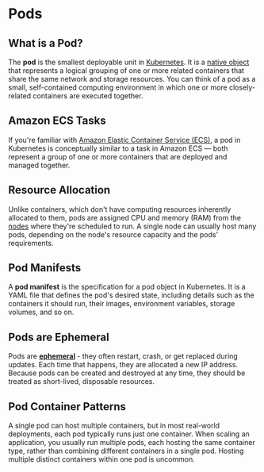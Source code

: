 
# Pods

## What is a Pod?

The **pod** is the smallest deployable unit in [Kubernetes](../what-is-kubernetes).
It is a [native object](../native-objects) that represents a logical grouping of one or more related containers that 
share the same network and storage resources. 
You can think of a pod as a small, self-contained computing environment in which one or more closely-related containers 
are executed together.

## Amazon ECS Tasks

If you're familiar with [Amazon Elastic Container Service (ECS)](https://aws.amazon.com/ecs/), a pod in Kubernetes is 
conceptually similar to a task in Amazon ECS — both represent a group of one or more containers that are deployed and 
managed together.

## Resource Allocation

Unlike containers, which don't have computing resources inherently allocated to them, pods are assigned CPU and memory
(RAM) from the [nodes](../nodes) where they're scheduled to run. A single node can usually host many pods,
depending on the node's resource capacity and the pods' requirements.

## Pod Manifests

A **pod manifest** is the specification for a pod object in Kubernetes. 
It is a YAML file that defines the pod's desired state, including details such as the containers it should run, their 
images, environment variables, storage volumes, and so on.

## Pods are Ephemeral

Pods are [**ephemeral**](../../concepts/ephemerality) - they often restart, crash, or get replaced during updates.
Each time that happens, they are allocated a new IP address.
Because pods can be created and destroyed at any time, they should be treated as short-lived, disposable resources.

## Pod Container Patterns

A single pod can host multiple containers, but in most real-world deployments, each pod typically runs just one 
container. When scaling an application, you usually run multiple pods, each hosting the same container type, rather than 
combining different containers in a single pod. Hosting multiple distinct containers within one pod is uncommon.

